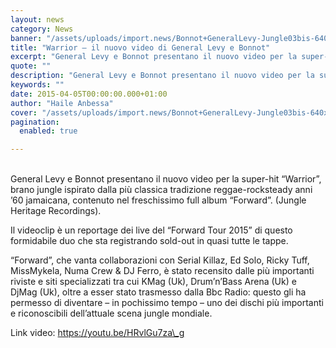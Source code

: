 ```yaml
---
layout: news
category: News
banner: "/assets/uploads/import.news/Bonnot+GeneralLevy-Jungle03bis-640x484.jpg"
title: "Warrior – il nuovo video di General Levy e Bonnot"
excerpt: "General Levy e Bonnot presentano il nuovo video per la super-hit “Warrior”, brano jungle ispirato dalla più classica tradizione reggae-rocksteady anni ’60 jamaicana, contenuto nel freschissimo full album “Forward”. (Jungle Heritage Recordings). Il videoclip è un reportage dei live del “Forward Tour 2015” di questo formidabile duo che sta registrando sold-out in quasi tutte le [&hellip"
quote: ""
description: "General Levy e Bonnot presentano il nuovo video per la super-hit “Warrior”, brano jungle ispirato dalla più classica tradizione reggae-rocksteady anni ’60 jamaicana, contenuto nel freschissimo full album “Forward”. (Jungle Heritage Recordings). Il videoclip è un reportage dei live del “Forward Tour 2015” di questo formidabile duo che sta registrando sold-out in quasi tutte le [&hellip"
keywords: ""
date: 2015-04-05T00:00:00.000+01:00
author: "Haile Anbessa"
cover: "/assets/uploads/import.news/Bonnot+GeneralLevy-Jungle03bis-640x484.jpg"
pagination:
  enabled: true

---
```


[](https://hotmc.com/wp-content/uploads/2015/04/Bonnot+GeneralLevy-Jungle03bis.jpg)  
General Levy e Bonnot presentano il nuovo video per la super-hit “Warrior”, brano jungle ispirato dalla più classica tradizione reggae-rocksteady anni ’60 jamaicana, contenuto nel freschissimo full album “Forward”. (Jungle Heritage Recordings).

Il videoclip è un reportage dei live del “Forward Tour 2015” di questo formidabile duo che sta registrando sold-out in quasi tutte le tappe.

“Forward”, che vanta collaborazioni con Serial Killaz, Ed Solo, Ricky Tuff, MissMykela, Numa Crew & DJ Ferro, è stato recensito dalle più importanti riviste e siti specializzati tra cui KMag (Uk), Drum’n’Bass Arena (Uk) e DjMag (Uk), oltre a esser stato trasmesso dalla Bbc Radio: questo gli ha permesso di diventare – in pochissimo tempo – uno dei dischi più importanti e riconoscibili dell’attuale scena jungle mondiale.

Link video: https://youtu.be/HRvlGu7za\_g